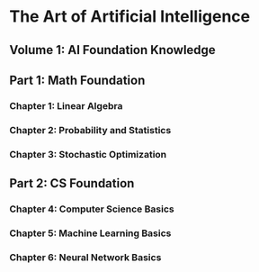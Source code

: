 # The Art of Artificial Intelligence

## Volume 1: AI Foundation Knowledge

## Part 1: Math Foundation

### Chapter 1: Linear Algebra

### Chapter 2: Probability and Statistics

### Chapter 3: Stochastic Optimization

## Part 2: CS Foundation

### Chapter 4: Computer Science Basics

### Chapter 5: Machine Learning Basics

### Chapter 6: Neural Network Basics
